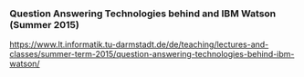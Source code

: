 ### Question Answering Technologies behind and IBM Watson (Summer 2015)
https://www.lt.informatik.tu-darmstadt.de/de/teaching/lectures-and-classes/summer-term-2015/question-answering-technologies-behind-ibm-watson/
